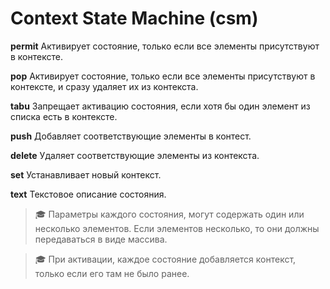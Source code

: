# Context State Machine (csm)

**permit** Активирует состояние, только если все элементы присутствуют в контексте.

**pop** Активирует состояние, только если все элементы присутствуют в контексте, и сразу удаляет их из контекста.

**tabu** Запрещает активацию состояния, если хотя бы один элемент из списка есть в контексте.

**push** Добавляет соответствующие элементы в контест.

**delete** Удаляет соответствующие элементы из контекста.

**set** Устанавливает новый контекст.

**text** Текстовое описание состояния.

> 🎓 Параметры каждого состояния, могут содержать один или несколько элементов. Если элементов несколько, то они должны передаваться в виде массива.

> 🎓 При активации, каждое состояние добавляется контекст, только если его там не было ранее.
